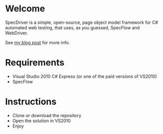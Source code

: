 # Welcome

SpecDriver is a simple, open-source, page object model framework for C# automated web testing, that uses, as you guessed, SpecFlow and WebDriver.

See <a href="http://watirmelon.com/2011/03/15/specdriver">my blog post</a> for more info.

# Requirements

* Visual Studio 2010 C# Express (or one of the paid versions of VS2010)
* SpecFlow

# Instructions

* Clone or download the repository
* Open the solution in VS2010
* Enjoy